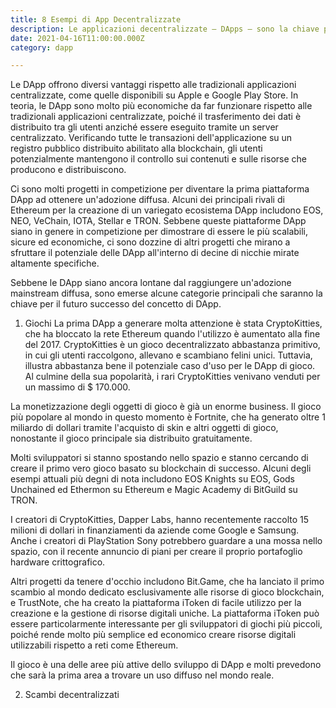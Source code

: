```yaml
---
title: 8 Esempi di App Decentralizzate
description: Le applicazioni decentralizzate – DApps – sono la chiave per il successo della maggior parte dei progetti che hanno a che fare con le criptovalute. Da quando Ethereum è stato lanciato nel 2015, la criptovaluta e la blockchain si sono evolute dall'essere puramente uno strumento finanziario ad una piattaforma che consente la distribuzione di un'ampia varietà di DApp.
date: 2021-04-16T11:00:00.000Z
category: dapp

---
```


Le DApp offrono diversi vantaggi rispetto alle tradizionali applicazioni centralizzate, come quelle disponibili su Apple e Google Play Store. In teoria, le DApp sono molto più economiche da far funzionare rispetto alle tradizionali applicazioni centralizzate, poiché il trasferimento dei dati è distribuito tra gli utenti anziché essere eseguito tramite un server centralizzato. Verificando tutte le transazioni dell'applicazione su un registro pubblico distribuito abilitato alla blockchain, gli utenti potenzialmente mantengono il controllo sui contenuti e sulle risorse che producono e distribuiscono.

Ci sono molti progetti in competizione per diventare la prima piattaforma DApp ad ottenere un'adozione diffusa. Alcuni dei principali rivali di Ethereum per la creazione di un variegato ecosistema DApp includono EOS, NEO, VeChain, IOTA, Stellar e TRON. Sebbene queste piattaforme DApp siano in genere in competizione per dimostrare di essere le più scalabili, sicure ed economiche, ci sono dozzine di altri progetti che mirano a sfruttare il potenziale delle DApp all'interno di decine di nicchie mirate altamente specifiche.

Sebbene le DApp siano ancora lontane dal raggiungere un'adozione mainstream diffusa, sono emerse alcune categorie principali che saranno la chiave per il futuro successo del concetto di DApp.

1. Giochi
La prima DApp a generare molta attenzione è stata CryptoKitties, che ha bloccato la rete Ethereum quando l'utilizzo è aumentato alla fine del 2017.
CryptoKitties è un gioco decentralizzato abbastanza primitivo, in cui gli utenti raccolgono, allevano e scambiano felini unici. Tuttavia, illustra abbastanza bene il potenziale caso d'uso per le DApp di gioco. Al culmine della sua popolarità, i rari CryptoKitties venivano venduti per un massimo di $ 170.000.

La monetizzazione degli oggetti di gioco è già un enorme business. Il gioco più popolare al mondo in questo momento è Fortnite, che ha generato oltre 1 miliardo di dollari tramite l'acquisto di skin e altri oggetti di gioco, nonostante il gioco principale sia distribuito gratuitamente.

Molti sviluppatori si stanno spostando nello spazio e stanno cercando di creare il primo vero gioco basato su blockchain di successo. Alcuni degli esempi attuali più degni di nota includono EOS Knights su EOS, Gods Unchained ed Ethermon su Ethereum e Magic Academy di BitGuild su TRON.

I creatori di CryptoKitties, Dapper Labs, hanno recentemente raccolto 15 milioni di dollari in finanziamenti da aziende come Google e Samsung. Anche i creatori di PlayStation Sony potrebbero guardare a una mossa nello spazio, con il recente annuncio di piani per creare il proprio portafoglio hardware crittografico.

Altri progetti da tenere d'occhio includono Bit.Game, che ha lanciato il primo scambio al mondo dedicato esclusivamente alle risorse di gioco blockchain, e TrustNote, che ha creato la piattaforma iToken di facile utilizzo per la creazione e la gestione di risorse digitali uniche. La piattaforma iToken può essere particolarmente interessante per gli sviluppatori di giochi più piccoli, poiché rende molto più semplice ed economico creare risorse digitali utilizzabili rispetto a reti come Ethereum.

Il gioco è una delle aree più attive dello sviluppo di DApp e molti prevedono che sarà la prima area a trovare un uso diffuso nel mondo reale.

2. Scambi decentralizzati